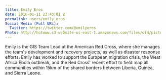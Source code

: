 ```yaml
---
title: Emily Eros
date: 2016-01-11 23:43:01 Z
permalink: users/emily_eros
Social Media (Full URL):
  Twitter: https://twitter.com/@emilyeros
Photo: http://hotwww.s3-website-us-east-1.amazonaws.com/files/old/pictures/picture-324-1488822447.jpg
---
```


<p>Emily is the GIS Team Lead at the American Red Cross, where she manages the team's development and recovery projects, as well as disaster response efforts. Emily has worked to support the European migration crisis, the West Africa Ebola outbreak, and the Red Cross' recent effort to field map all communities within 15km of the shared borders between Liberia, Guinea, and Sierra Leone.&nbsp;</p>

